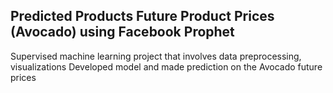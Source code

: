 ## Predicted Products Future Product Prices (Avocado) using Facebook Prophet

Supervised machine learning project that involves data preprocessing, visualizations
Developed model and made prediction on the Avocado future prices 

